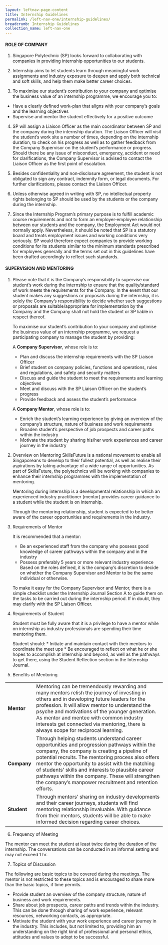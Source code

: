 ```yaml
---
layout: leftnav-page-content
title: Internship Guidelines
permalink: /left-nav-one/internship-guidelines/
breadcrumb: Internship Guidelines
collection_name: left-nav-one
---
```


#### ROLE OF COMPANY
1. Singapore Polytechnic (SP) looks forward to collaborating with companies in providing internship opportunities to our students.

2. Internship aims to let students learn through meaningful work assignments and industry exposure to deepen and apply both technical and soft skills, and help them make better career choices.

3. To maximise our student’s contribution to your company and optimise the business value of an internship programme, we encourage you to:
  * Have a clearly defined work-plan that aligns with your company’s goals and the learning objectives
  * Supervise and mentor the student effectively for a positive outcome

4. SP will assign a Liaison Officer as the main coordinator between SP and the company during the internship duration. The Liaison Officer will visit the student’s work site a number of times, depending on the internship duration, to check on his progress as well as to gather feedback from the Company Supervisor on the student’s performance or progress. Should there be any issue of misconduct, emergency, accident or need for clarifications, the Company Supervisor is advised to contact the Liaison Officer as the first point of escalation.

5. Besides confidentiality and non‐disclosure agreement, the student is not obligated to sign any contract, indemnity form, or  legal documents. For further clarifications, please contact the Liaison Officer.

6. Unless otherwise agreed in writing with SP, no intellectual property rights belonging to SP should be used by the students or the company during the internship.

7. Since the Internship Program’s primary purpose is to fulfill academic course requirements and not to form an employer‐employee relationship between our students and the company, the Employment Act would not normally apply. Nevertheless, it should be noted that SP is a statutory board and treats employment issues and working conditions very seriously. SP would therefore expect companies to provide working conditions for its students similar to the minimum standards prescribed for employees generally and the terms set out in this guidelines have been drafted accordingly to reflect such standards.

#### SUPERVISION AND MENTORING
1. Please note that it is the Company’s responsibility to supervise our student’s work during the internship to ensure that the quality/standard of work meets the requirements for the Company. In the event that our student makes any suggestions or proposals during the internship, it is solely the Company’s responsibility to decide whether such suggestions or proposals are suitable/appropriate for implementation by the Company and the Company shall not hold the student or SP liable in respect thereof.

   To maximise our student’s contribution to your company and optimise the business value of an internship programme, we request a participating company to manage the student by providing:

   A **Company Supervisor**, whose role is to:
      * Plan and discuss the internship requirements with the SP Liaison Officer
      * Brief student on company policies, functions and operations, rules and regulations, and safety and security matters
      * Discuss and guide the student to meet the requirements and learning objectives
      * Meet and discuss with the SP Liaison Officer on the student’s progress
      * Provide feedback and assess the student’s performance

   A **Company Mentor**, whose role is to:
      * Enrich the student’s learning experience by giving an overview of the company’s structure, nature of business and work requirements
      * Broaden student’s perspective of job prospects and career paths within the industry
      * Motivate the student by sharing his/her work experiences and career journey in the industry

2. Overview on Mentoring
   SkillsFuture is a national movement to enable all Singaporeans to develop to their fullest potential, as well as realise their aspirations by taking advantage of a wide range of opportunities. As part of SkillsFuture, the polytechnics will be working with companies to enhance their internship programmes with the implementation of mentoring.

   Mentoring during internship is a developmental relationship in which an experienced industry practitioner (mentor) provides career guidance to a student while the student is on internship.

   Through the mentoring relationship, student is expected to be better aware of the career opportunities and requirements in the industry.

3. Requirements of Mentor

   It is recommended that a mentor:
      * Be an experienced staff from the company who possess good knowledge of career pathways within the company and in the industry
      * Possess preferably 5 years or more relevant industry experience
      Based on the roles defined, it is the company’s discretion to decide on whether the Company Supervisor and Mentor to be the same individual or otherwise.

   To make it easy for the Company Supervisor and Mentor, there is a simple checklist under the Internship Journal Section A to guide them on the tasks to be carried out during the internship period. If in doubt, they may clarify with the SP Liaison Officer.

4. Requirements of Student

   Student must be fully aware that it is a privilege to have a mentor while on internship as industry professionals are spending their time mentoring them.

   Student should:
        * Initiate and maintain contact with their mentors to coordinate the meet ups
        * Be encouraged to reflect on what he or she hopes to accomplish at internship and beyond, as well as the pathways to get there, using the Student Reflection section in the Internship Journal.
5. Benefits of Mentoring
<table>
  <tr>
    <td>
      <b>Mentor</b>
    </td>
    <td>
      Mentoring can be tremendously rewarding and many mentors relish the journey of investing in others and in developing future leaders for the profession. It will allow mentor to understand the psyche and motivations of the younger generation.
      As mentor and mentee with common industry interests get connected via mentoring, there is always scope for reciprocal learning.
    </td>
  </tr>
  <tr>
    <td>
      <b>Company</b>
    </td>
    <td>
      Through helping students understand career opportunities and progression pathways within the company, the company is creating a pipeline of potential recruits.
      The mentoring process also offers mentor the opportunity to assist with the matching of students’ skills and interests to plausible career pathways within the company. These will strengthen the company’s manpower recruitment and retention efforts.
    </td>
  </tr>
  <tr>
    <td>
      <b>Student</b>
    </td>
    <td>
      Through mentors’ sharing on industry developments and their career journeys, students will find mentoring relationship invaluable. With guidance from their mentors, students will be able to make informed decision regarding career choices.
    </td>
  </tr>
</table>

6. Frequency of Meeting

The mentor can meet the student at least twice during the duration of the internship. The conversations can be conducted in an informal setting and may not exceed 1 hr.

7. Topics of Discussion

The following are basic topics to be covered during the meetings. The mentor is not restricted to these topics and is encouraged to share more than the basic topics, if time permits.

  * Provide student an overview of the company structure, nature of business and work requirements.
  * Share about job prospects, career paths and trends within the industry. This can be done through sharing of work experience, relevant resources, networking contacts, as appropriate.
  * Motivate the student with your work experience and career journey in the industry. This includes, but not limited to, providing him an understanding on the right kind of professional and personal ethics, attitudes and values to adopt to be successful.
